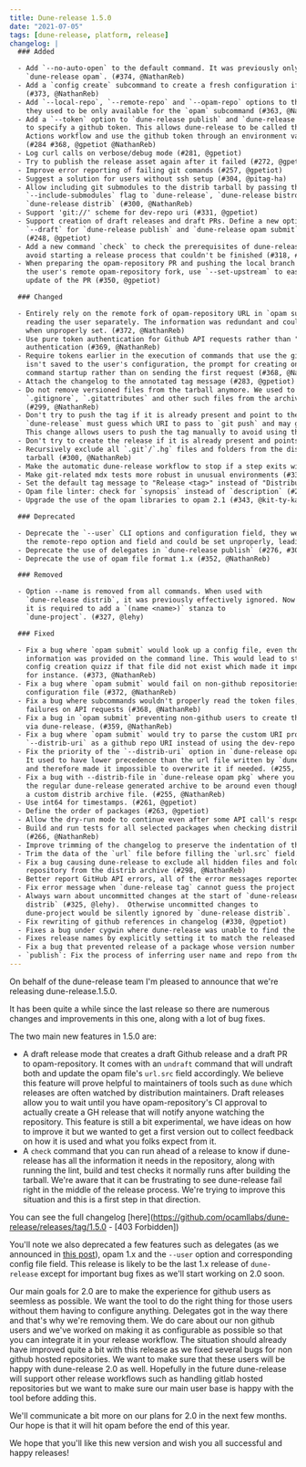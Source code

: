 ```yaml
---
title: Dune-release 1.5.0
date: "2021-07-05"
tags: [dune-release, platform, release]
changelog: |
  ### Added

  - Add `--no-auto-open` to the default command. It was previously only available for
    `dune-release opam`. (#374, @NathanReb)
  - Add a `config create` subcommand to create a fresh configuration if you don't have one yet
    (#373, @NathanReb)
  - Add `--local-repo`, `--remote-repo` and `--opam-repo` options to the default command,
    they used to be only available for the `opam` subcommand (#363, @NathanReb)
  - Add a `--token` option to `dune-release publish` and `dune-release opam` commands
    to specify a github token. This allows dune-release to be called through a Github
    Actions workflow and use the github token through an environment variable.
    (#284 #368, @gpetiot @NathanReb)
  - Log curl calls on verbose/debug mode (#281, @gpetiot)
  - Try to publish the release asset again after it failed (#272, @gpetiot)
  - Improve error reporting of failing git comands (#257, @gpetiot)
  - Suggest a solution for users without ssh setup (#304, @pitag-ha)
  - Allow including git submodules to the distrib tarball by passing the
    `--include-submodules` flag to `dune-release`, `dune-release bistro` or
    `dune-release distrib` (#300, @NathanReb)
  - Support 'git://' scheme for dev-repo uri (#331, @gpetiot)
  - Support creation of draft releases and draft PRs. Define a new option
    `--draft` for `dune-release publish` and `dune-release opam submit` commands.
    (#248, @gpetiot)
  - Add a new command `check` to check the prerequisites of dune-release and
    avoid starting a release process that couldn't be finished (#318, #351, @pitag-ha)
  - When preparing the opam-repository PR and pushing the local branch to 
    the user's remote opam-repository fork, use `--set-upstream` to ease any further
    update of the PR (#350, @gpetiot)

  ### Changed

  - Entirely rely on the remote fork of opam-repository URL in `opam submit` instead of
    reading the user separately. The information was redundant and could only lead to bugs
    when unproperly set. (#372, @NathanReb)
  - Use pure token authentication for Github API requests rather than "token as passwords"
    authentication (#369, @NathanReb)
  - Require tokens earlier in the execution of commands that use the github API. If the token
    isn't saved to the user's configuration, the prompt for creating one will show up at the
    command startup rather than on sending the first request (#368, @NathanReb)
  - Attach the changelog to the annotated tag message (#283, @gpetiot)
  - Do not remove versioned files from the tarball anymore. We used to exclude
    `.gitignore`, `.gitattributes` and other such files from the archive.
    (#299, @NathanReb)
  - Don't try to push the tag if it is already present and point to the same ref on the remote.
    `dune-release` must guess which URI to pass to `git push` and may guess it wrong.
    This change allows users to push the tag manually to avoid using that code. (#219, @Julow)
  - Don't try to create the release if it is already present and points to the same tag (#277, @kit-ty-kate)
  - Recursively exclude all `.git`/`.hg` files and folders from the distrib
    tarball (#300, @NathanReb)
  - Make the automatic dune-release workflow to stop if a step exits with a non-zero code (#332, @gpetiot)
  - Make git-related mdx tests more robust in unusual environments (#334, @sternenseemann)
  - Set the default tag message to "Release <tag>" instead of "Distribution <tag>"
  - Opam file linter: check for `synopsis` instead of `description` (#291, @kit-ty-kate)
  - Upgrade the use of the opam libraries to opam 2.1 (#343, @kit-ty-kate)

  ### Deprecated

  - Deprecate the `--user` CLI options and configuration field, they were redundant with
    the remote-repo option and field and could be set unproperly, leading to bugs (#372, @NathanReb)
  - Deprecate the use of delegates in `dune-release publish` (#276, #302, @pitag-ha)
  - Deprecate the use of opam file format 1.x (#352, @NathanReb)

  ### Removed

  - Option --name is removed from all commands. When used with
    `dune-release distrib`, it was previously effectively ignored. Now
    it is required to add a `(name <name>)` stanza to
    `dune-project`. (#327, @lehy)

  ### Fixed

  - Fix a bug where `opam submit` would look up a config file, even though all the required
    information was provided on the command line. This would lead to starting the interactive
    config creation quizz if that file did not exist which made it impossible to use it in a CI
    for instance. (#373, @NathanReb)
  - Fix a bug where `opam submit` would fail on non-github repositories if the user had no
    configuration file (#372, @NathanReb)
  - Fix a bug where subcommands wouldn't properly read the token files, leading to authentication
    failures on API requests (#368, @NathanReb)
  - Fix a bug in `opam submit` preventing non-github users to create the opam-repo PR
    via dune-release. (#359, @NathanReb)
  - Fix a bug where `opam submit` would try to parse the custom URI provided through
    `--distrib-uri` as a github repo URI instead of using the dev-repo (#358, @NathanReb)
  - Fix the priority of the `--distrib-uri` option in `dune-release opam pkg`.
    It used to have lower precedence than the url file written by `dune-release publish`
    and therefore made it impossible to overwrite it if needed. (#255, @NathanReb)
  - Fix a bug with --distrib-file in `dune-release opam pkg` where you would need
    the regular dune-release generated archive to be around even though you specified
    a custom distrib archive file. (#255, @NathanReb)
  - Use int64 for timestamps. (#261, @gpetiot)
  - Define the order of packages (#263, @gpetiot)
  - Allow the dry-run mode to continue even after some API call's response were expected by using placeholder values (#262, @gpetiot)
  - Build and run tests for all selected packages when checking distribution tarball
    (#266, @NathanReb)
  - Improve trimming of the changelog to preserve the indentation of the list of changes. (#268, @gpetiot)
  - Trim the data of the `url` file before filling the `url.src` field. This fixes an issue that caused the `url.src` field to be a multi-line string instead of single line. (#270, @gpetiot)
  - Fix a bug causing dune-release to exclude all hidden files and folders (starting with `.`) at the
    repository from the distrib archive (#298, @NathanReb)
  - Better report GitHub API errors, all of the error messages reported by the GitHub API are now checked and reported to the user. (#290, @gpetiot)
  - Fix error message when `dune-release tag` cannot guess the project name (#319, @lehy)
  - Always warn about uncommitted changes at the start of `dune-release
    distrib` (#325, @lehy).  Otherwise uncommitted changes to
    dune-project would be silently ignored by `dune-release distrib`.
  - Fix rewriting of github references in changelog (#330, @gpetiot)
  - Fixes a bug under cygwin where dune-release was unable to find the commit hash corresponding to the release tag (#329, @gpetiot)
  - Fixes release names by explicitly setting it to match the released version (#338, @NathanReb)
  - Fix a bug that prevented release of a package whose version number contains invalid characters for a git branch. The git branch names are now sanitized. (#271, @gpetiot)
  - `publish`: Fix the process of inferring user name and repo from the dev repo uri (#348, @pitag-ha)
---
```


On behalf of the dune-release team I'm pleased to announce that we're releasing dune-release.1.5.0.

It has been quite a while since the last release so there are numerous changes and improvements in this one, along with a lot of bug fixes.

The two main new features in 1.5.0 are:
- A draft release mode that creates a draft Github release and a draft PR to opam-repository. It comes with an `undraft` command that will undraft both and update the opam file's `url.src` field accordingly. We believe this feature will prove helpful to maintainers of tools such as `dune` which releases are often watched by distribution maintainers. Draft releases allow you to wait until you have opam-repository's CI approval to actually create a GH release that will notify anyone watching the repository.
This feature is still a bit experimental, we have ideas on how to improve it but we wanted to get a first version out to collect feedback on how it is used and what you folks expect from it.
- A `check` command that you can run ahead of a release to know if dune-release has all the information it needs in the repository, along with running the lint, build and test checks it normally runs after building the tarball.
We're aware that it can be frustrating to see dune-release fail right in the middle of the release process. We're trying to improve this situation and this is a first step in that direction.

You can see the full changelog [here](https://github.com/ocamllabs/dune-release/releases/tag/1.5.0 - [403 Forbidden])

You'll note we also deprecated a few features such as delegates (as we announced in [this post](https://discuss.ocaml.org/t/replacing-dune-release-delegates/4767)), opam 1.x and the `--user` option and corresponding config file field.
This release is likely to be the last 1.x release of `dune-release` except for important bug fixes as we'll start working on 2.0 soon.

Our main goals for 2.0 are to make the experience for github users as seemless as possible. We want the tool to do the right thing for those users without them having to configure anything. Delegates got in the way there and that's why we're removing them.
We do care about our non github users and we've worked on making it as configurable as possible so that you can integrate it in your release workflow. The situation should already have improved quite a bit with this release as we fixed several bugs for non github hosted repositories. We want to make sure that these users will be happy with dune-release 2.0 as well.
Hopefully in the future dune-release will support other release workflows such as handling gitlab hosted repositories but we want to make sure our main user base is happy with the tool before adding this.

We'll communicate a bit more on our plans for 2.0 in the next few months. Our hope is that it will hit opam before the end of this year.

We hope that you'll like this new version and wish you all successful and happy releases!

